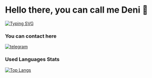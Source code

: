 # Hello there, you can call me Deni 👋
[![Typing SVG](https://readme-typing-svg.herokuapp.com?color=%2336BCF7&lines=React\Vue+Developer)](https://git.io/typing-svg)

### You can contact here
[![telegram](https://img.shields.io/badge/Telegram-384754?style=for-the-badge&logo=Telegram)](https://t.me/eastman_deni)

### Used Languages Stats
[![Top Langs](https://github-readme-stats.vercel.app/api/top-langs/?username=eastman19deni&layout=compact)](https://github.com/anuraghazra/github-readme-stats)
<!--
**eastman19deni/eastman19deni** is a ✨ _special_ ✨ repository because its `README.md` (this file) appears on your GitHub profile.

Here are some ideas to get you started:

- 🔭 I’m currently working on ...
- 🌱 I’m currently learning ...
- 👯 I’m looking to collaborate on ...
- 🤔 I’m looking for help with ...
- 💬 Ask me about ...
- 📫 How to reach me: ...
- 😄 Pronouns: ...
- ⚡ Fun fact: ...
-->
